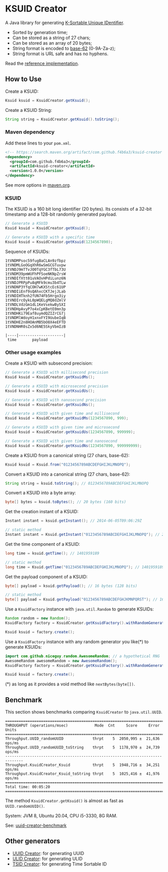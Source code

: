 
# KSUID Creator

A Java library for generating [K-Sortable Unique IDentifier](https://segment.com/blog/a-brief-history-of-the-uuid).

* Sorted by generation time;
* Can be stored as a string of 27 chars;
* Can be stored as an array of 20 bytes;
* String format is encoded to [base-62](https://en.wikipedia.org/wiki/Base62) (0-9A-Za-z);
* String format is URL safe and has no hyphens.

Read the [reference implementation](https://github.com/segmentio/ksuid).

How to Use
------------------------------------------------------

Create a KSUID:

```java
Ksuid ksuid = KsuidCreator.getKsuid();
```

Create a KSUID String:

```java
String string = KsuidCreator.getKsuid().toString();
```

### Maven dependency

Add these lines to your `pom.xml`.

```xml
<!-- https://search.maven.org/artifact/com.github.f4b6a3/ksuid-creator -->
<dependency>
  <groupId>com.github.f4b6a3</groupId>
  <artifactId>ksuid-creator</artifactId>
  <version>1.0.0</version>
</dependency>
```

See more options in [maven.org](https://search.maven.org/artifact/com.github.f4b6a3/ksuid-creator).

### KSUID

The KSUID is a 160 bit long identifier (20 bytes). Its consists of a 32-bit timestamp and a 128-bit randomly generated payload.

```java
// Generate a KSUID
Ksuid ksuid = KsuidCreator.getKsuid();
```

```java
// Generate a KSUID with a specific time
Ksuid ksuid = KsuidCreator.getKsuid(1234567890);
```

Sequence of KSUIDs:

```text
1tVNDMPsoc59fugBaCLAn9zfbpz
1tVNDMLGoOGqXhR6wSmGCGTuvpw
1tVNDJ9mTTvJO0TqYGC3fTbL73U
1tVNDM39pmWUFhPFSoeNKNpZrsW
1tVNDIfXtt01uVAOvHPdiLunz6N
1tVNDJPRPpPu8qMFk9cmu3b4TLw
1tVNDNP3YfqCOH7wKXStcEc61UP
1tVNDIiEnf9sQAhxcCKTJejJLab
1tVNDIHTknh2fUN74Fb5Hrgo3iy
1tVNDIrcOykL0pWQELgMQ8dZmlV
1tVNDLVdzGm1dL1KeVsekwBySXI
1tVNDHpAvyP7o4xCpKBetE0mn3p
1tVNDHKi79Eaf8uymdQZIZrCG7j
1tVNDMlWdoyH1xnxFYI9UubeIqB
1tVNDHE2n8HOAnMB5bO8X4eEFTD
1tVNDNHR0sZx5d6NE5SkyVbmIzB

|----|--------------------|
 time       payload
```

### Other usage examples

Create a KSUID with subsecond precision:

```java
// Generate a KSUID with millisecond precision
Ksuid ksuid = KsuidCreator.getKsuidMs();
```

```java
// Generate a KSUID with microsecond precision
Ksuid ksuid = KsuidCreator.getKsuidUs();
```

```java
// Generate a KSUID with nanosecond precision
Ksuid ksuid = KsuidCreator.getKsuidNs();
```

```java
// Generate a KSUID with given time and millisecond
Ksuid ksuid = KsuidCreator.getKsuidMs(1234567890, 999);
```

```java
// Generate a KSUID with given time and microsecond
Ksuid ksuid = KsuidCreator.getKsuidUs(1234567890, 999999);
```

```java
// Generate a KSUID with given time and nanosecond
Ksuid ksuid = KsuidCreator.getKsuidNs(1234567890, 999999999);
```

Create a KSUID from a canonical string (27 chars, base-62):

```java
Ksuid ksuid = Ksuid.from("0123456789ABCDEFGHIJKLMNOPQ");
```

Convert a KSUID into a canonical string (27 chars, base-62):

```java
String string = ksuid.toString(); // 0123456789ABCDEFGHIJKLMNOPQ
```

Convert a KSUID into a byte array:

```java
byte[] bytes = ksuid.toBytes(); // 20 bytes (160 bits)
```

Get the creation instant of a KSUID:

```java
Instant instant = ksuid.getInstant(); // 2014-06-05T09:06:29Z
```

```java
// static method
Instant instant = Ksuid.getInstant("0123456789ABCDEFGHIJKLMNOPQ"); // 2014-06-05T09:06:29Z
```

Get the time component of a KSUID:

```java
long time = ksuid.getTime(); // 1401959189
```

```java
// static method
long time = Ksuid.getTime("0123456789ABCDEFGHIJKLMNOPQ"); // 1401959189
```

Get the payload component of a KSUID:

```java
byte[] payload = ksuid.getPayload(); // 16 bytes (128 bits)
```

```java
// static method
byte[] payload = Ksuid.getPayload("0123456789ABCDEFGHJKMNPQRST"); // 16 bytes (128 bits)
```

Use a `KsuidFactory` instance with `java.util.Random` to generate KSUIDs:

```java
Random random = new Random();
KsuidFactory factory = KsuidCreator.getKsuidFactory().withRandomGenerator(random::nextBytes);

Ksuid ksuid = factory.create();
```

Use a `KsuidFactory` instance with any random generator you like(*) to generate KSUIDs:

```java
import com.github.niceguy.random.AwesomeRandom; // a hypothetical RNG
AwesomeRandom awesomeRandom = new AwesomeRandom();
KsuidFactory factory = KsuidCreator.getKsuidFactory().withRandomGenerator(awesomeRandom::nextBytes);

Ksuid ksuid = factory.create();
```

(*) as long as it provides a void method like `nextBytes(byte[])`.

Benchmark
------------------------------------------------------

This section shows benchmarks comparing `KsuidCreator` to `java.util.UUID`.

```
==============================================================================
THROUGHPUT (operations/msec)            Mode  Cnt     Score     Error   Units
==============================================================================
Throughput.UUID_randomUUID             thrpt    5  2050,995 ±  21,636  ops/ms
Throughput.UUID_randomUUID_toString    thrpt    5  1178,970 ±  24,739  ops/ms
------------------------------------------------------------------------------
Throughput.KsuidCreator_Ksuid          thrpt    5  1948,716 ±  34,251  ops/ms
Throughput.KsuidCreator_Ksuid_toString thrpt    5  1025,416 ±  41,976  ops/ms
==============================================================================
Total time: 00:05:20
==============================================================================
```

The method `KsuidCreator.getKsuid()` is almost as fast as `UUID.randomUUID()`.

System: JVM 8, Ubuntu 20.04, CPU i5-3330, 8G RAM.

See: [uuid-creator-benchmark](https://github.com/fabiolimace/uuid-creator-benchmark)

Other generators
-------------------------------------------
* [UUID Creator](https://github.com/f4b6a3/uuid-creator): for generating UUID
* [ULID Creator](https://github.com/f4b6a3/ulid-creator): for generating ULID
* [TSID Creator](https://github.com/f4b6a3/tsid-creator): for generating Time Sortable ID

